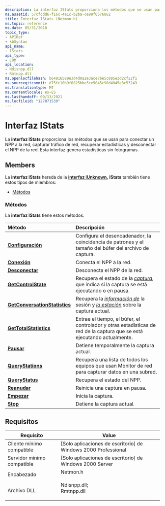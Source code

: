 ```yaml
---
description: La interfaz IStats proporciona los métodos que se usan para conectar un NPP a la red, capturar tráfico de red, recuperar estadísticas y desconectar el NPP de la red. Esta interfaz genera estadísticas sin fotogramas.
ms.assetid: 57cfcdd6-f16c-4a1c-b2ba-ce98f0576862
title: Interfaz IStats (Netmon.h)
ms.topic: reference
ms.date: 05/31/2018
topic_type:
- APIRef
- kbSyntax
api_name:
- IStats
api_type:
- COM
api_location:
- Ndisnpp.dll
- Rmtnpp.dll
ms.openlocfilehash: b64816589e3d4d0a2e3ace7be5c895e3d2cf22f1
ms.sourcegitcommit: d75fc10b9f0825bbe5ce5045c90d4045e3c53243
ms.translationtype: MT
ms.contentlocale: es-ES
ms.lasthandoff: 09/13/2021
ms.locfileid: "127071530"
---
```

# <a name="istats-interface"></a>Interfaz IStats

La **interfaz IStats** proporciona los métodos que se usan para conectar un NPP a la red, capturar tráfico de red, recuperar estadísticas y desconectar el NPP de la red. Esta interfaz genera estadísticas sin fotogramas.

## <a name="members"></a>Members

La **interfaz IStats** hereda de la [**interfaz IUnknown.**](/windows/desktop/api/unknwn/nn-unknwn-iunknown) **IStats** también tiene estos tipos de miembros:

-   [Métodos](#methods)

### <a name="methods"></a>Métodos

La **interfaz IStats** tiene estos métodos.



| Método                                                                | Descripción                                                                                                                                               |
|:----------------------------------------------------------------------|:----------------------------------------------------------------------------------------------------------------------------------------------------------|
| [**Configuración**](istats-configure.md)                                 | Configura el desencadenador, la coincidencia de patrones y el tamaño del búfer del archivo de captura.<br/>                                                                    |
| [**Conexión**](istats-connect.md)                                     | Conecta el NPP a la red.<br/>                                                                                                               |
| [**Desconectar**](istats-disconnect.md)                               | Desconecta el NPP de la red.<br/>                                                                                                          |
| [**GetControlState**](istats-getcontrolstate.md)                     | Recupera el estado de la [*captura*](c.md), que indica si la captura se está ejecutando o en pausa.<br/>                        |
| [**GetConversationStatistics**](istats-getconversationstatistics.md) | Recupera la [*información de*](s.md) la sesión y [*la estación*](s.md) sobre la captura actual.<br/> |
| [**GetTotalStatistics**](istats-gettotalstatistics.md)               | Extrae el tiempo, el búfer, el controlador y otras estadísticas de red de la captura que se está ejecutando actualmente.<br/>                                                |
| [**Pausar**](istats-pause.md)                                         | Detiene temporalmente la captura actual.<br/>                                                                                                         |
| [**QueryStations**](istats-querystations.md)                         | Recupera una lista de todos los equipos que usan Monitor de red para capturar datos en una subred.<br/>                                                  |
| [**QueryStatus**](istats-querystatus.md)                             | Recupera el estado del NPP.<br/>                                                                                                               |
| [**Reanudar**](istats-resume.md)                                       | Reinicia una captura en pausa.<br/>                                                                                                                     |
| [**Empezar**](istats-start.md)                                         | Inicia la captura.<br/>                                                                                                                            |
| [**Stop**](istats-stop.md)                                           | Detiene la captura actual.<br/>                                                                                                                     |



 

## <a name="requirements"></a>Requisitos



| Requisito | Value |
|-------------------------------------|----------------------------------------------------------------------------------------------------------------------------------------------------------|
| Cliente mínimo compatible<br/> | \[Solo aplicaciones de escritorio\] de Windows 2000 Professional<br/>                                                                                               |
| Servidor mínimo compatible<br/> | \[Solo aplicaciones de escritorio\] de Windows 2000 Server<br/>                                                                                                     |
| Encabezado<br/>                   | <dl> <dt>Netmon.h</dt> </dl>                                                                      |
| Archivo DLL<br/>                      | <dl> <dt>Ndisnpp.dll; </dt> <dt>Rmtnpp.dll</dt> </dl> |



 

